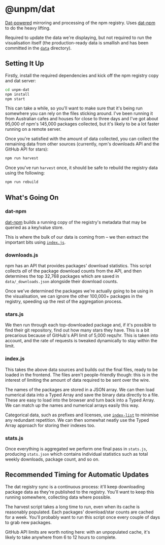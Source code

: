 # @unpm/dat

[Dat-powered](http://dat-data.com/) mirroring and processing of the npm registry. Uses
[dat-npm](https://github.com/mafintosh/dat-npm) to do the heavy lifting.

Required to update the data we're displaying, but not
required to run the visualisation itself (the
production-ready data is smallish and has been committed in
the [`data`](data/) directory).

## Setting It Up

Firstly, install the required dependencies and kick off the npm
registry copy and dat server:

``` bash
cd unpm-dat
npm install
npm start
```

This can take a while, so you'll want to make sure that it's being
run somewhere you can rely on the files sticking around. I've been
running it from Australian cafes and houses for close to three days
and I've got about 95,000 of npm's 145,000 packages collected, but
it's likely to be a lot faster running on a remote server.

Once you're satisfied with the amount of data collected, you can
collect the remaining data from other sources (currently, npm's
downloads API and the GitHub API for stars):

``` bash
npm run harvest
```

Once you've run `harvest` once, it should be safe to rebuild the
registry data using the following:

``` bash
npm run rebuild
```

## What's Going On

### dat-npm

[dat-npm](https://github.com/mafintosh/dat-npm) builds a
running copy of the registry's metadata that may be queried
as a key/value store.

This is where the bulk of our data is coming from – we then
extract the important bits using [`index.js`](index.js).

### downloads.js

npm has an API that provides packages' download statistics.
This script collects *all* of the package download counts
from the API, and then determines the top 32,768 packages
which are saved in `data/_downloads.json` alongside their
download counts.

Once we've determined the packages we're actually going to
be using in the visualisation, we can ignore the other 100,000+
packages in the registry, speeding up the rest of the
aggregation process.

### stars.js

We then run through each top-downloaded package and, if
it's possible to find their git repository, find out how
many stars they have. This is a bit precarious because
of GitHub's API limit of 5,000 reqs/hr. This is taken
into account, and the rate of requests is tweaked dynamically
to stay within the limit.

### index.js

This takes the above data sources and builds out the final
files, ready to be loaded in the frontend. The files aren't
people-friendly though: this is in the interest of limiting
the amount of data required to be sent over the wire.

The names of the packages are stored in a JSON array.
We can then load numerical data into a Typed Array and
save the binary data directly to a file. These are easy
to load into the browser and turn back into a Typed Array.
We can match up the names and numerical arrays easily this
way.

Categorical data, such as prefixes and licenses, use
[`index-list`](http://github.com/nodesource/index-list) to
minimise any redundant repetition. We can then somewhat
neatly use the Typed Array approach for storing their indexes too.

### stats.js

Once everything is aggregated we perform one final pass in `stats.js`,
producing `stats.json` which contains individual statistics such as
total weekly downloads, package count, and so on.

## Recommended Timing for Automatic Updates

The dat registry sync is a continuous process: it'll keep
downloading package data as they're published to the registry.
You'll want to keep this running somewhere, collecting data
where possible.

The harvest script takes a long time to run, even when its
cache is reasonably populated. Each packages' download/star
counts are cached for a week. You'll probably want to run
this script once every couple of days to grab new packages.

GitHub API limits are worth noting here: with an unpopulated
cache, it's likely to take anywhere from 6 to 12 hours to
complete.
